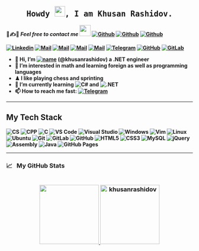 <h2 align='center'><samp><strong>Howdy <img src="https://media.giphy.com/media/hvRJCLFzcasrR4ia7z/giphy.gif" width="28px" height="28px">, I am Khusan Rashidov.<img height="28px"</strong></samp></h2>

📝✍📧 ***Feel free to contact me*** <img src="https://media.giphy.com/media/WUlplcMpOCEmTGBtBW/giphy.gif" width="30">
[![Github](https://img.shields.io/github/followers/khusanrashidov?label=Follow%20Me&style=social)](https://github.com/khusanrashidov)
[![Github](https://img.shields.io/github/stars/khusanrashidov?affiliations=OWNER&style=social)](https://github.com/khusanrashidov)
[![Github](https://img.shields.io/github/watchers/khusanrashidov/khusanrashidov?style=social)](https://github.com/khusanrashidov)

[![Linkedin](https://img.shields.io/badge/LinkedIn-Khusan%20Rashidov-blue?logo=Linkedin&logoColor=blue&labelColor=white&style=flat-square)](https://www.linkedin.com/in/khusanrashidov)
[![Mail](https://img.shields.io/badge/Gmail-rashidov.kb2030@gmail.com-red?logo=Gmail&logoColor=blue&labelColor=red&style=flat-square)](mailto:rashidov.kb2030@gmail.com)
[![Mail](https://img.shields.io/badge/Mail.ru-rashidov_kb@mail.ru-blue?logo=Gmail&logoColor=orange&labelColor=blue&style=flat-square)](mailto:rashidov_kb@mail.ru)
[![Mail](https://img.shields.io/badge/uMail.uz-xusanbotirovich@umail.uz-purple?logo=Gmail&logoColor=green&labelColor=purple&style=flat-square)](mailto:xusanbotirovich@umail.uz)
[![Mail](https://img.shields.io/badge/IUT%20email-k.rashidov@student.inha.uz-blue?logo=Gmail&logoColor=blue&labelColor=white&style=flat-square)](mailto:k.rashidov@student.inha.uz)
[![Telegram](https://img.shields.io/badge/Telegram-khusanrashidov-blue?logo=Telegram&logoColor=blue&labelColor=white&style=flat-square)](https://t.me//khusanrashidov)
[![GitHub](https://img.shields.io/badge/GitHub-khusanrashidov-black?logo=Github&labelColor=black&style=flat-square)](https://github.com/khusanrashidov)
[![GitLab](https://img.shields.io/badge/GitLab-khusanrashidov-purple?logo=Gitlab&labelColor=purple&style=flat-square)](https://gitlab.com/khusanrashidov)

- 👋 Hi, I’m [![name](https://img.shields.io/badge/Khusan-Rashidov-800080?labelColor=800080&style=flat-square)](https://github.com/khusanrashidov) (@khusanrashidov) a .NET engineer
- 👀 I’m interested in math and learning foreign as well as programming languages
- ♟ I like playing chess and sprinting
- 🥕 I’m currently learning ![C#](https://img.shields.io/badge/-csharp-800080?style=flat-square&logo=csharp) and ![.NET](https://img.shields.io/badge/-dotnet-570861?style=flat-square&logo=dotnet)
- 📫 How to reach me fast: [![Telegram](https://img.shields.io/badge/-Telegram-2CA5E0?style=flat-square&logo=telegram&logoColor=white)](https://t.me//khusanrashidov) 

<hr>

## My Tech Stack
![CS](https://img.shields.io/badge/-CS-D5E4F3?style=flat-square&logo=csharp&logoColor=800080)
![CPP](https://img.shields.io/badge/-CPP-D5E4F3?style=flat-square&logo=cplusplus&logoColor=003297)
<img alt="C" src="https://custom-icon-badges.herokuapp.com/badge/C-D5E4F3.svg?style=flat-square&logo=c-in-hexagon&logoColor=000080">
![VS Code](https://img.shields.io/badge/-VSCode-%23007ACC?style=flat-square&logo=visual-studio-code)
![Visual Studio](https://img.shields.io/badge/-Visual%20Studio-68217A?style=flat-square&logo=visual-studio)
![Windows](https://img.shields.io/badge/-Windows-055C9D?style=flat-square&logo=windows)
![Vim](https://img.shields.io/badge/-Vim-005D04?style=flat-square&logo=vim)
![Linux](https://img.shields.io/badge/-Linux-ffffff?style=flat-square&logo=linux&logoColor=000000)
![Ubuntu](https://img.shields.io/badge/-Ubuntu-EFA78E?style=flat-square&logo=ubuntu)
![Git](https://img.shields.io/badge/-Git-%23F05032?style=flat-square&logo=git&logoColor=%23ffffff)
![GitLab](https://img.shields.io/badge/-GitLab-purple?style=flat-square&logo=gitlab)
![GitHub](https://img.shields.io/badge/-GitHub-black?style=flat-square&logo=github)
![HTML5](https://img.shields.io/badge/-HTML5-%23E44D27?style=flat-square&logo=html5&logoColor=ffffff)
![CSS3](https://img.shields.io/badge/-CSS3-blue?style=flat-square&logo=css3&logoColor=ffffff)
![MySQL](https://img.shields.io/badge/-MySQL-ffffff?style=flat-square&logo=mysql&logoColor=E48E1A)
![jQuery](https://img.shields.io/badge/-jQuery-ffffff?style=flat-square&logo=jquery&logoColor=blue)
<img alt="Assembly" src="https://custom-icon-badges.herokuapp.com/badge/Assembly-7272FF.svg?style=flat-square&logo=asm-hex&logoColor=white">
<img alt="Java" src="https://custom-icon-badges.herokuapp.com/badge/Java-ffffff.svg?style=flat-square&logo=java&logoColor=EA2A30">
<img alt="GitHub Pages" src="https://img.shields.io/badge/GitHub%20Pages-grey.svg?style=flat-square&logo=github&logoColor=white">

<hr>

<h3>
  <summary>
    📈  &nbsp; My GitHub Stats
  </summary> 
  
  <br> 

  <p align="center">
   <a href="https://github.com/khusanrashidov">
    <img height="160em" src="https://github-readme-stats-eight-theta.vercel.app/api?username=khusanrashidov&show_icons=true&theme=material-palenight&count_private=true"/>
    <img height="160em" src="https://github-readme-stats.vercel.app/api/top-langs/?username=khusanrashidov&show_icons=true&theme=material-palenight&layout=compact" alt="khusanrashidov" />
  </a>
</p>
</h3> 
  
<!---
khasanrashidov/khasanrashidov is a ✨ special ✨ repository because its `README.md` (this file) appears on your GitHub profile.
You can click the Preview link to take a look at your changes.
--->
